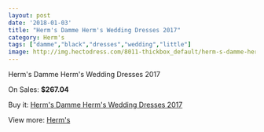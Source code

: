 ```yaml
---
layout: post
date: '2018-01-03'
title: "Herm's Damme Herm's Wedding Dresses 2017"
category: Herm's
tags: ["damme","black","dresses","wedding","little"]
image: http://img.hectodress.com/8011-thickbox_default/herm-s-damme-herm-s-wedding-dresses-2013.jpg
---
```

Herm's Damme Herm's Wedding Dresses 2017

On Sales: **$267.04**
<a href="https://www.hectodress.com/herm-s/4028-herm-s-damme-herm-s-wedding-dresses-2013.html"><amp-img layout="responsive" width="600" height="600" src="//img.hectodress.com/8011-thickbox_default/herm-s-damme-herm-s-wedding-dresses-2013.jpg" alt="Herm's Damme Herm's Wedding Dresses 2017 0" /></a>
<a href="https://www.hectodress.com/herm-s/4028-herm-s-damme-herm-s-wedding-dresses-2013.html"><amp-img layout="responsive" width="600" height="600" src="//img.hectodress.com/8012-thickbox_default/herm-s-damme-herm-s-wedding-dresses-2013.jpg" alt="Herm's Damme Herm's Wedding Dresses 2017 1" /></a>

Buy it: [Herm's Damme Herm's Wedding Dresses 2017](https://www.hectodress.com/herm-s/4028-herm-s-damme-herm-s-wedding-dresses-2013.html "Herm's Damme Herm's Wedding Dresses 2017")

View more: [Herm's](https://www.hectodress.com/71-herm-s "Herm's")